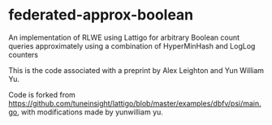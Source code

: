 # federated-approx-boolean
An implementation of RLWE using Lattigo for arbitrary Boolean count queries approximately using a combination of HyperMinHash and LogLog counters

This is the code associated with a preprint by Alex Leighton and Yun William Yu.

Code is forked from https://github.com/tuneinsight/lattigo/blob/master/examples/dbfv/psi/main.go, with modifications made by yunwilliam yu.
